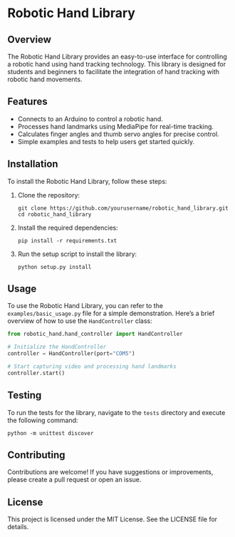 # Robotic Hand Library

## Overview
The Robotic Hand Library provides an easy-to-use interface for controlling a robotic hand using hand tracking technology. This library is designed for students and beginners to facilitate the integration of hand tracking with robotic hand movements.

## Features
- Connects to an Arduino to control a robotic hand.
- Processes hand landmarks using MediaPipe for real-time tracking.
- Calculates finger angles and thumb servo angles for precise control.
- Simple examples and tests to help users get started quickly.

## Installation
To install the Robotic Hand Library, follow these steps:

1. Clone the repository:
   ```
   git clone https://github.com/yourusername/robotic_hand_library.git
   cd robotic_hand_library
   ```

2. Install the required dependencies:
   ```
   pip install -r requirements.txt
   ```

3. Run the setup script to install the library:
   ```
   python setup.py install
   ```

## Usage
To use the Robotic Hand Library, you can refer to the `examples/basic_usage.py` file for a simple demonstration. Here’s a brief overview of how to use the `HandController` class:

```python
from robotic_hand.hand_controller import HandController

# Initialize the HandController
controller = HandController(port="COM5")

# Start capturing video and processing hand landmarks
controller.start()
```

## Testing
To run the tests for the library, navigate to the `tests` directory and execute the following command:

```
python -m unittest discover
```

## Contributing
Contributions are welcome! If you have suggestions or improvements, please create a pull request or open an issue.

## License
This project is licensed under the MIT License. See the LICENSE file for details.